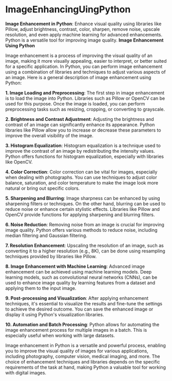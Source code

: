 # ImageEnhancingUingPython
**Image Enhancement in Python**: Enhance visual quality using libraries like Pillow, adjust brightness, contrast, color, sharpen, remove noise, upscale resolution, and even apply machine learning for advanced enhancements. Python is a versatile tool for improving image quality.
**Image Enhancement Using Python**

Image enhancement is a process of improving the visual quality of an image, making it more visually appealing, easier to interpret, or better suited for a specific application. In Python, you can perform image enhancement using a combination of libraries and techniques to adjust various aspects of an image. Here is a general description of image enhancement using Python:

**1. Image Loading and Preprocessing**:
   The first step in image enhancement is to load the image into Python. Libraries such as Pillow or OpenCV can be used for this purpose. Once the image is loaded, you can perform preprocessing tasks such as resizing, cropping, or converting to grayscale.

**2. Brightness and Contrast Adjustment**:
   Adjusting the brightness and contrast of an image can significantly enhance its appearance. Python libraries like Pillow allow you to increase or decrease these parameters to improve the overall visibility of the image.

**3. Histogram Equalization**:
   Histogram equalization is a technique used to improve the contrast of an image by redistributing the intensity values. Python offers functions for histogram equalization, especially with libraries like OpenCV.

**4. Color Correction**:
   Color correction can be vital for images, especially when dealing with photographs. You can use techniques to adjust color balance, saturation, and color temperature to make the image look more natural or bring out specific colors.

**5. Sharpening and Blurring**:
   Image sharpness can be enhanced by using sharpening filters or techniques. On the other hand, blurring can be used to reduce noise or enhance certain stylistic effects. Libraries like Pillow and OpenCV provide functions for applying sharpening and blurring filters.

**6. Noise Reduction**:
   Removing noise from an image is crucial for improving image quality. Python offers various methods to reduce noise, including median filtering and Gaussian filtering.

**7. Resolution Enhancement**:
   Upscaling the resolution of an image, such as converting it to a higher resolution (e.g., 8K), can be done using resampling techniques provided by libraries like Pillow.

**8. Image Enhancement with Machine Learning**:
   Advanced image enhancement can be achieved using machine learning models. Deep learning models, such as convolutional neural networks (CNNs), can be used to enhance image quality by learning features from a dataset and applying them to the input image.

**9. Post-processing and Visualization**:
   After applying enhancement techniques, it's essential to visualize the results and fine-tune the settings to achieve the desired outcome. You can save the enhanced image or display it using Python's visualization libraries.

**10. Automation and Batch Processing**:
   Python allows for automating the image enhancement process for multiple images in a batch. This is especially useful when working with large datasets.

Image enhancement in Python is a versatile and powerful process, enabling you to improve the visual quality of images for various applications, including photography, computer vision, medical imaging, and more. The choice of enhancement techniques and libraries depends on the specific requirements of the task at hand, making Python a valuable tool for working with digital images.
